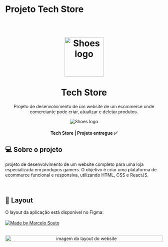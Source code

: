 
# Projeto Tech Store

<h1 align="center" id="project_name">

  <br />

  <img src="https://i.imgur.com/L5GIiZV.png" alt="Shoes logo" height="125" width="125">

  <br />
  <br />
  Tech Store
  <br />

</h1>

<p align="center">Projeto de desenvolvimento de um website de um ecommerce onde comerciante pode criar, atualizar e deletar produtos.</p>

<p align="center">
  <img src="https://user-images.githubusercontent.com/100978478/203310202-0230d7da-502a-4022-a320-69d6e0830606.png" alt="Shoes logo">
</p>

<h4 align="center"> Tech Store | Projeto entregue ✅</h4>

<h2 id="about">💻 Sobre o projeto</h2>
<p>
  projeto de desenvolvimento de um website completo para uma loja especializada em produpos gamers. O objetivo é criar uma plataforma de ecommerce funcional e responsiva, utilizando HTML, CSS e ReactJS.
</p>

</br>

<h2 id="layout">🎨 Layout</h2>
O layout da aplicação está disponível no Figma:
<br />
<br />

<a href="https://www.behance.net/gallery/176393117/Tech-Store">
  <img alt="Made by Marcelo Souto" src="https://img.shields.io/badge/Acessar%20Layout%20-Figma-%235965E0">
</a>
<br />
<br />

<p align="center" style="display: flex; align-items: flex-start; justify-content: center;">
  <img src="https://i.imgur.com/mlq9o9a.png" width="100%" height="100%" alt="imagem do layout do website">
</p>

